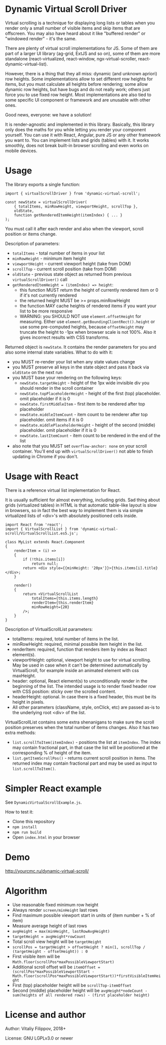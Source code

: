 # Dynamic Virtual Scroll Driver

Virtual scrolling is a technique for displaying long lists or tables when you render only a small number
of visible items and skip items that are offscreen. You may also have heard about it like
"buffered render" or "windowed render" - it's the same.

There are plenty of virtual scroll implementations for JS.
Some of them are part of a larger UI library (ag-grid, ExtJS and so on),
some of them are more standalone (react-virtualized, react-window, ngx-virtual-scroller, react-dynamic-virtual-list).

However, there is a thing that they all miss: dynamic (and unknown apriori) row heights.
Some implementations allow to set different row heights for items, but you must calculate
all heights before rendering; some allow dynamic row heights, but have bugs and do not really work;
others just force you to use fixed row height. Most implementations are also tied to some specific
UI component or framework and are unusable with other ones.

Good news, everyone: we have a solution!

It is render-agnostic and implemented in this library. Basically, this library only does the maths for you
while letting you render your component yourself. You can use it with React, Angular, pure JS or any other
framework you want to. You can implement lists and grids (tables) with it. It works smoothly, does not break
built-in browser scrolling and even works on mobile devices.

# Usage

The library exports a single function:

```
import { virtualScrollDriver } from 'dynamic-virtual-scroll';

const newState = virtualScrollDriver(
    { totalItems, minRowHeight, viewportHeight, scrollTop },
    oldState,
    function getRenderedItemHeight(itemIndex) { ... }
);
```

You must call it after each render and also when the viewport, scroll position or items change.

Description of parameters:

* `totalItems` - total number of items in your list
* `minRowHeight` - minimum item height
* `viewportHeight` - current viewport height (take from DOM)
* `scrollTop` - current scroll position (take from DOM)
* `oldState` - previous state object as returned from previous `virtualScrollDriver()` call
* `getRenderedItemHeight = (itemIndex) => height`:
  * this function MUST return the height of currently rendered item or 0 if it's not currently rendered
  * the returned height MUST be >= props.minRowHeight
  * the function MAY cache heights of rendered items if you want your list to be more responsive
  * WARNING: you SHOULD NOT use `element.offsetHeight` for measuring. Either use `element.getBoundingClientRect().height`
    or use some pre-computed heights, because `offsetHeight` may truncate the height to -1px when
    browser scale is not 100%. Also it gives incorrect results with CSS transforms.

Returned object is `newState`. It contains the render parameters for you and also some internal state variables.
What to do with it:

* you MUST re-render your list when any state values change
* you MUST preserve all keys in the state object and pass it back via `oldState` on the next run
* you MUST base your rendering on the following keys:
  * `newState.targetHeight` - height of the 1px wide invisible div you should render in the scroll container
  * `newState.topPlaceholderHeight` - height of the first (top) placeholder. omit placeholder if it is 0
  * `newState.firstMiddleItem` - first item to be rendered after top placeholder
  * `newState.middleItemCount` - item count to be renderer after top placeholder. omit items if it is 0
  * `newState.middlePlaceholderHeight` - height of the second (middle) placeholder. omit placeholder if it is 0
  * `newState.lastItemCount` - item count to be rendered in the end of the list
* also note that you MUST set `overflow-anchor: none` on your scroll container. You'll end up with
  `virtualScrollDriver()` not able to finish updating in Chrome if you don't.

# Usage with React

There is a reference virtual list implementation for React.

It is usually sufficient for almost everything, including grids. Sad thing about grids (virtualized tables)
in HTML is that automatic table-like layout is slow in browsers, so in fact the best way to implement
them is via simple virtualized lists of \<div>'s with absolutely positioned cells inside.

```
import React from 'react';
import { VirtualScrollList } from 'dynamic-virtual-scroll/VirtualScrollList.es5.js';

class MyList extends React.Component
{
    renderItem = (i) =>
    {
        if (!this.items[i])
            return null;
        return <div style={{minHeight: '20px'}}>{this.items[i].title}</div>;
    }

    render()
    {
        return <VirtualScrollList
            totalItems={this.items.length}
            renderItem={this.renderItem}
            minRowHeight={20}
        />;
    }
}
```

Description of VirtualScrollList parameters:

- totalItems: required, total number of items in the list.
- minRowHeight: required, minimal possible item height in the list.
- renderItem: required, function that renders item by index as React element(s).
- viewportHeight: optional, viewport height to use for virtual scrolling.
  May be used in case when it can't be determined automatically by VirtualScroll,
  for example inside an animated element with css maxHeight.
- header: optional, React element(s) to unconditionally render in the beginning of
  the list. The intended usage is to render fixed header row with CSS position: sticky
  over the scrolled content.
- headerHeight: optional. In case there is a fixed header, this must be its height
  in pixels.
- All other parameters (className, style, onClick, etc) are passed as-is to the
  underlying root \<div> of the list.

VirtualScrollList contains some extra shenanigans to make sure the scroll position
preserves when the total number of items changes. Also it has two extra methods:

- `list.scrollToItem(itemIndex)` - positions the list at `itemIndex`. The index may
  contain fractional part, in that case the list will be positioned at the corresponding
  % of height of the item.
- `list.getItemScrollPos()` - returns current scroll position in items. The returned
  index may contain fractional part and may be used as input to `list.scrollToItem()`.

# Simpler React example

See `DynamicVirtualScrollExample.js`.

How to test it:

* Clone this repository
* `npm install`
* `npm run build`
* Open `index.html` in your browser

# Demo

http://yourcmc.ru/dynamic-virtual-scroll/

# Algorithm

* Use reasonable fixed minimum row height
* Always render `screen/minHeight` last rows
* Find maximum possible viewport start in units of (item number + % of item)
* Measure average height of last rows
* `avgHeight = max(minHeight, lastRowAvgHeight)`
* `targetHeight = avgHeight*rowCount`
* Total scroll view height will be `targetHeight`
* `scrollPos = targetHeight > offsetHeight ? min(1, scrollTop / (targetHeight - offsetHeight)) : 0`
* First visible item will be `Math.floor(scrollPos*maxPossibleViewportStart)`
* Additional scroll offset will be `itemOffset = (scrollPos*maxPossibleViewportStart - Math.floor(scrollPos*maxPossibleViewportStart))*firstVisibleItemHeight`
* First (top) placeholder height will be `scrollTop-itemOffset`
* Second (middle) placeholder height will be `avgHeight*nodeCount - sum(heights of all rendered rows) - (first placeholder height)`

# License and author

Author: Vitaliy Filippov, 2018+

License: GNU LGPLv3.0 or newer
